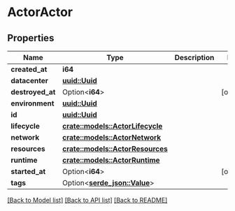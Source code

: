 # ActorActor

## Properties

Name | Type | Description | Notes
------------ | ------------- | ------------- | -------------
**created_at** | **i64** |  | 
**datacenter** | [**uuid::Uuid**](uuid::Uuid.md) |  | 
**destroyed_at** | Option<**i64**> |  | [optional]
**environment** | [**uuid::Uuid**](uuid::Uuid.md) |  | 
**id** | [**uuid::Uuid**](uuid::Uuid.md) |  | 
**lifecycle** | [**crate::models::ActorLifecycle**](ActorLifecycle.md) |  | 
**network** | [**crate::models::ActorNetwork**](ActorNetwork.md) |  | 
**resources** | [**crate::models::ActorResources**](ActorResources.md) |  | 
**runtime** | [**crate::models::ActorRuntime**](ActorRuntime.md) |  | 
**started_at** | Option<**i64**> |  | [optional]
**tags** | Option<[**serde_json::Value**](.md)> |  | 

[[Back to Model list]](../README.md#documentation-for-models) [[Back to API list]](../README.md#documentation-for-api-endpoints) [[Back to README]](../README.md)


